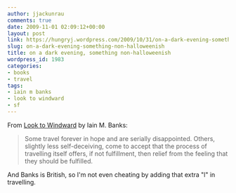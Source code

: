 ```yaml
---
author: jjackunrau
comments: true
date: 2009-11-01 02:09:12+00:00
layout: post
link: https://hungryj.wordpress.com/2009/10/31/on-a-dark-evening-something-non-halloweenish/
slug: on-a-dark-evening-something-non-halloweenish
title: on a dark evening, something non-halloweenish
wordpress_id: 1983
categories:
- books
- travel
tags:
- iain m banks
- look to windward
- sf
---
```


From [Look to Windward](http://www.librarything.com/work/122) by Iain M. Banks:

<blockquote>Some travel forever in hope and are serially disappointed. Others, slightly less self-deceiving, come to accept that the process of travelling itself offers, if not fulfillment, then relief from the feeling that they should be fulfilled.</blockquote>

And Banks is British, so I'm not even cheating by adding that extra "l" in travelling.
